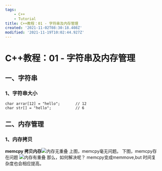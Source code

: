 ```yaml
---
tags: 
    - C++
    - Tutorial
title: C++教程：01 - 字符串及内存管理
created: '2021-11-02T08:30:18.408Z'
modified: '2021-11-19T10:02:44.927Z'
---
```


# C++教程：01 - 字符串及内存管理
## 一、字符串
### 1、字符串大小
```prettyprint
char arrar[12] = "hello";       // 12
char str[] = "hello";           // 6
```

## 二、内存管理
### 1、内存拷贝
**memcpy 拷贝内存**![内存无重叠](https://img-blog.csdnimg.cn/85667a73a38a467cb22fea09aa3f74b5.png)
上图，memcpy毫无问题。
下图，memcpy存在问题
![内存有重叠](https://img-blog.csdnimg.cn/0c8b0e21e5cb4538b330e17c2d84666d.png)
那么，如何解决呢？
memcpy变成memmove,but 时间复杂度也会相应提高。
